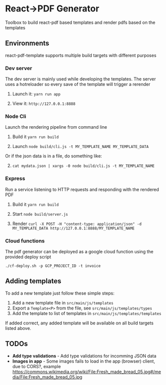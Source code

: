 # React->PDF Generator

Toolbox to build react-pdf based templates and render pdfs based on the templates 

## Environments

react-pdf-template supports multiple build targets with different purposes

### Dev server

The dev server is mainly used while developing the templates.
The server uses a hotreloader so every save of the template will trigger a rerender

1. Launch it: `yarn run app`

2. View it: `http://127.0.0.1:8888`

### Node Cli

Launch the rendering pipeline from command line

1. Build it `yarn run build`

2. Launch `node build/cli.js -t MY_TEMPLATE_NAME MY_TEMPLATE_DATA`

Or if the json data is in a file, do something like:

2. `cat mydata.json | xargs -0 node build/cli.js -t MY_TEMPLATE_NAME`

### Express

Run a service listening to HTTP requests and responding with the rendered PDF

1. Build it `yarn run build`

2. Start `node build/server.js`

3. Render `curl -X POST -H "content-type: application/json" -d MY_TEMPLATE_DATA http://127.0.0.1:8888/MY_TEMPLATE_NAME`

### Cloud functions

The pdf generator can be deployed as a google cloud function using the provided deploy script

`./cf-deploy.sh -p GCP_PROJECT_ID -t invoice`

## Adding templates

To add a new template just follow these simple steps:

1. Add a new template file in `src/main/js/templates`
2. Export a `Template<P>` from the file, see `src/main/js/templates/types`
3. Add the template to list of templates in `src/main/js/templates/templates`

If added correct, any added template will be available on all build targets listed above.

## TODOs

* **Add type validations** - Add type validations for incomming JSON data
* **Images in app** - Some images fails to load in the app (browser) client, due to CORS?, example https://commons.wikimedia.org/wiki/File:Fresh_made_bread_05.jpg#/media/File:Fresh_made_bread_05.jpg